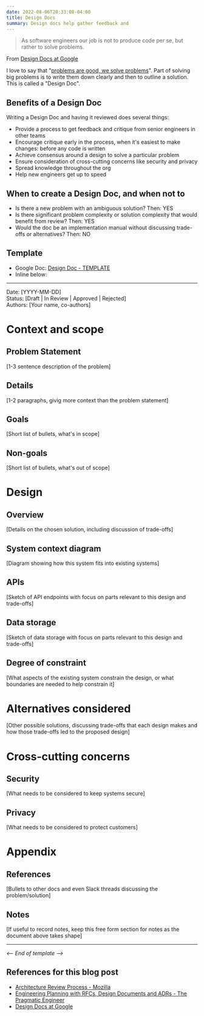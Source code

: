```yaml
---
date: 2022-08-06T20:33:08-04:00
title: Design Docs
summary: Design docs help gather feedback and
---
```


> As software engineers our job is not to produce code per se, but rather to solve problems.

From [Design Docs at Google](https://www.industrialempathy.com/posts/design-docs-at-google/)

I love to say that "[problems are good, we solve problems](/problems)". Part of solving big problems is to write them down clearly and then to outline a solution. This is called a "Design Doc".

## Benefits of a Design Doc

Writing a Design Doc and having it reviewed does several things:

- Provide a process to get feedback and critique from senior engineers in other teams
- Encourage critique early in the process, when it's easiest to make changes: before any code is written
- Achieve consensus around a design to solve a particular problem
- Ensure consideration of cross-cutting concerns like security and privacy
- Spread knowledge throughout the org
- Help new engineers get up to speed

## When to create a Design Doc, and when not to

- Is there a new problem with an ambiguous solution? Then: YES
- Is there significant problem complexity or solution complexity that would benefit from review? Then: YES
- Would the doc be an implementation manual without discussing trade-offs or alternatives? Then: NO

## Template

- Google Doc: [Design Doc - TEMPLATE](https://docs.google.com/document/d/1B7Hwe93GasGd0pODJZ2kT6UkmJO6uUD-qGzLTVPY3aI/edit?usp=sharing)
- Inline below:

-----

Date: [YYYY-MM-DD] <br />
Status: [Draft | In Review | Approved | Rejected] <br />
Authors: [Your name, co-authors] <br />

# Context and scope

## Problem Statement

[1-3 sentence description of the problem]

## Details

[1-2 paragraphs, givig more context than the problem statement]

## Goals

[Short list of bullets, what's in scope]

## Non-goals

[Short list of bullets, what's out of scope]

# Design

## Overview

[Details on the chosen solution, including discussion of trade-offs]

## System context diagram

[Diagram showing how this system fits into existing systems]

## APIs

[Sketch of API endpoints with focus on parts relevant to this design and trade-offs]

## Data storage

[Sketch of data storage with focus on parts relevant to this design and trade-offs]

## Degree of constraint

[What aspects of the existing system constrain the design, or what boundaries are needed to help constrain it]

# Alternatives considered

[Other possible solutions, discussing trade-offs that each design makes and how those trade-offs led to the proposed design]

# Cross-cutting concerns

## Security

[What needs to be considered to keep systems secure]

## Privacy

[What needs to be considered to protect customers]

# Appendix

## References

[Bullets to other docs and even Slack threads discussing the problem/solution]

## Notes

[If useful to record notes, keep this free form section for notes as the document above takes shape]


----

*<-- End of template -->*

## References for this blog post

- [Architecture Review Process - Mozilla](https://mozilla.github.io/firefox-browser-architecture/text/0006-architecture-review-process.html)
- [Engineering Planning with RFCs, Design Documents and ADRs - The Pragmatic Engineer](https://newsletter.pragmaticengineer.com/p/rfcs-and-design-docs)
- [Design Docs at Google](https://www.industrialempathy.com/posts/design-docs-at-google/)
